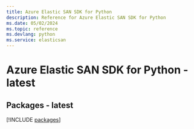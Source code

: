 ```yaml
---
title: Azure Elastic SAN SDK for Python
description: Reference for Azure Elastic SAN SDK for Python
ms.date: 05/02/2024
ms.topic: reference
ms.devlang: python
ms.service: elasticsan
---
```

# Azure Elastic SAN SDK for Python - latest
## Packages - latest
[!INCLUDE [packages](elastic-san-index.md)]